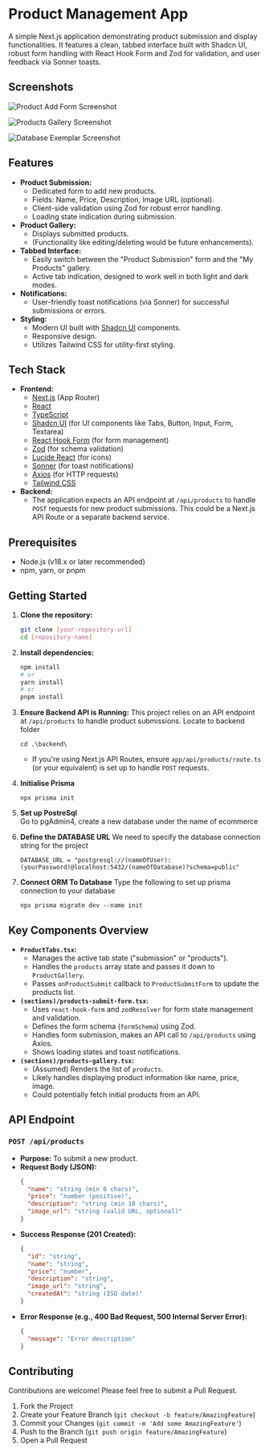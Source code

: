       
# Product Management App

A simple Next.js application demonstrating product submission and display functionalities. It features a clean, tabbed interface built with Shadcn UI, robust form handling with React Hook Form and Zod for validation, and user feedback via Sonner toasts.

## Screenshots

![Product Add Form Screenshot](./frontend/public/Screenshot1.png)  

![Products Gallery Screenshot](./frontend/public/Screenshot2.png)  

![Database Exemplar Screenshot](./frontend/public/Screenshot3.png)  

## Features

*   **Product Submission:**
    *   Dedicated form to add new products.
    *   Fields: Name, Price, Description, Image URL (optional).
    *   Client-side validation using Zod for robust error handling.
    *   Loading state indication during submission.
*   **Product Gallery:**
    *   Displays submitted products.
    *   (Functionality like editing/deleting would be future enhancements).
*   **Tabbed Interface:**
    *   Easily switch between the "Product Submission" form and the "My Products" gallery.
    *   Active tab indication, designed to work well in both light and dark modes.
*   **Notifications:**
    *   User-friendly toast notifications (via Sonner) for successful submissions or errors.
*   **Styling:**
    *   Modern UI built with [Shadcn UI](https://ui.shadcn.com/) components.
    *   Responsive design.
    *   Utilizes Tailwind CSS for utility-first styling.

## Tech Stack

*   **Frontend:**
    *   [Next.js](https://nextjs.org/) (App Router)
    *   [React](https://reactjs.org/)
    *   [TypeScript](https://www.typescriptlang.org/)
    *   [Shadcn UI](https://ui.shadcn.com/) (for UI components like Tabs, Button, Input, Form, Textarea)
    *   [React Hook Form](https://react-hook-form.com/) (for form management)
    *   [Zod](https://zod.dev/) (for schema validation)
    *   [Lucide React](https://lucide.dev/) (for icons)
    *   [Sonner](https://sonner.emilkowal.ski/) (for toast notifications)
    *   [Axios](https://axios-http.com/) (for HTTP requests)
    *   [Tailwind CSS](https://tailwindcss.com/)
*   **Backend:**
    *   The application expects an API endpoint at `/api/products` to handle `POST` requests for new product submissions. This could be a Next.js API Route or a separate backend service.

## Prerequisites

*   Node.js (v18.x or later recommended)
*   npm, yarn, or pnpm

## Getting Started

1.  **Clone the repository:**
    ```bash
    git clone [your-repository-url]
    cd [repository-name]
    ```

2.  **Install dependencies:**
    ```bash
    npm install
    # or
    yarn install
    # or
    pnpm install
    ```

3.  **Ensure Backend API is Running:**
    This project relies on an API endpoint at `/api/products` to handle product submissions.
    Locate to backend folder
    ```
    cd .\backend\
    ```
    *   If you're using Next.js API Routes, ensure `app/api/products/route.ts` (or your equivalent) is set up to handle `POST` requests.
      

5. **Initialise Prisma**
    ```
    npx prisma init
    ```

6. **Set up PostreSql**   
    Go to pgAdmin4, create a new database under the name of ecommerce

7. **Define the DATABASE URL**
    We need to specify the database connection string for the project
    ```
    DATABASE_URL = "postgresql://(nameOfUser):(yourPassword)@localhost:5432/(nameOfDatabase)?schema=public"
    ```

8. **Connect ORM To Database**
    Type the following to set up prisma connection to your database

    ```
    npx prisma migrate dev --name init
    ```

## Key Components Overview

*   **`ProductTabs.tsx`:**
    *   Manages the active tab state ("submission" or "products").
    *   Handles the `products` array state and passes it down to `ProductGallery`.
    *   Passes `onProductSubmit` callback to `ProductSubmitForm` to update the products list.
*   **`(sections)/products-submit-form.tsx`:**
    *   Uses `react-hook-form` and `zodResolver` for form state management and validation.
    *   Defines the form schema (`formSchema`) using Zod.
    *   Handles form submission, makes an API call to `/api/products` using Axios.
    *   Shows loading states and toast notifications.
*   **`(sections)/products-gallery.tsx`:**
    *   (Assumed) Renders the list of `products`.
    *   Likely handles displaying product information like name, price, image.
    *   Could potentially fetch initial products from an API.

## API Endpoint

### `POST /api/products`

*   **Purpose:** To submit a new product.
*   **Request Body (JSON):**
    ```json
    {
      "name": "string (min 8 chars)",
      "price": "number (positive)",
      "description": "string (min 10 chars)",
      "image_url": "string (valid URL, optional)"
    }
    ```
*   **Success Response (201 Created):**
    ```json
    {
      "id": "string", 
      "name": "string",
      "price": "number",
      "description": "string",
      "image_url": "string",
      "createdAt": "string (ISO date)" 
    }
    ```
*   **Error Response (e.g., 400 Bad Request, 500 Internal Server Error):**
    ```json
    {
      "message": "Error description"
    }
    ```

## Contributing

Contributions are welcome! Please feel free to submit a Pull Request.

1.  Fork the Project
2.  Create your Feature Branch (`git checkout -b feature/AmazingFeature`)
3.  Commit your Changes (`git commit -m 'Add some AmazingFeature'`)
4.  Push to the Branch (`git push origin feature/AmazingFeature`)
5.  Open a Pull Request

